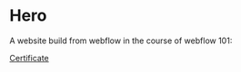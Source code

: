 # Hero
A website build from webflow in the course of webflow 101:

[Certificate](https://drive.google.com/file/d/1KM0Zxw-L8b_aWA4pLD4tNWtS_8UHPF6U/view?usp=sharing)
